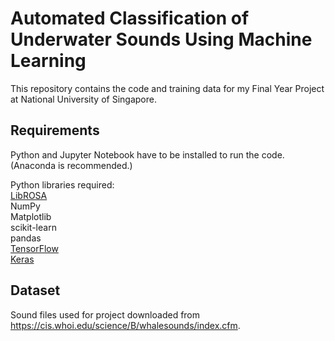 # Automated Classification of Underwater Sounds Using Machine Learning

This repository contains the code and training data for my Final Year Project at National University of Singapore.

## Requirements

Python and Jupyter Notebook have to be installed to run the code. (Anaconda is recommended.)  
  
Python libraries required:  
[LibROSA](https://librosa.github.io/librosa/install.html)  
NumPy  
Matplotlib  
scikit-learn  
pandas  
[TensorFlow](https://www.tensorflow.org/install/)  
[Keras](https://keras.io/#installation)  

## Dataset

Sound files used for project downloaded from https://cis.whoi.edu/science/B/whalesounds/index.cfm.

